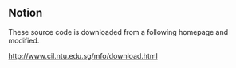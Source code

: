 Notion
----

These source code is downloaded from a following homepage and modified.

http://www.cil.ntu.edu.sg/mfo/download.html
